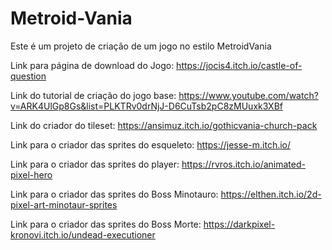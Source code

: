 # Metroid-Vania
Este é um projeto de criação de um jogo no estilo MetroidVania

Link para página de download do Jogo:
https://jocis4.itch.io/castle-of-question

Link do tutorial de criação do jogo base:
https://www.youtube.com/watch?v=ARK4UlGp8Gs&list=PLKTRv0drNjJ-D6CuTsb2pC8zMUuxk3XBf

Link do criador do tileset:
https://ansimuz.itch.io/gothicvania-church-pack

Link para o criador das sprites do esqueleto:
https://jesse-m.itch.io/

Link para o criador das sprites do player:
https://rvros.itch.io/animated-pixel-hero

Link para o criador das sprites do Boss Minotauro:
https://elthen.itch.io/2d-pixel-art-minotaur-sprites

Link para o criador das sprites do Boss Morte:
https://darkpixel-kronovi.itch.io/undead-executioner